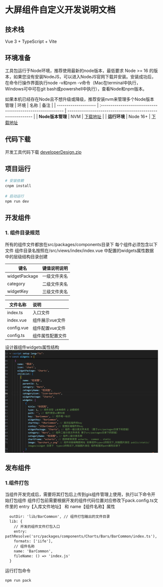 # 大屏组件自定义开发说明文档

## 技术栈
Vue 3 + TypeScript + Vite

## 环境准备
工具包运行于Node环境，推荐使用最新的node版本，最低要求 Node >= 16 的版本，如果您没有安装NodeJS，可以进入NodeJS官网下载并安装。安装成功后，在命令行操作界面执行node -v和npm -v命令（Mac在terminal中执行，Windows可中可在git bash或powershell中执行），查看Node和npm版本。

如果本机已经存在Node且不想升级或降级，推荐安装nvm来管理多个Node版本管理
| 环境                 | 名称                                                     | 备注                                                         |
| -------------------- | :----------------------------------------------------------- | ------------------------------------------------------------ |
| **Node版本管理**         | NVM                                                       | [下载地址](https://github.com/coreybutler/nvm-windows/releases)           |
| **运行环境**         | Node 16+                                                     | [下载地址](http://nodejs.cn/download)


## 代码下载

开发工具代码下载 [developerDesign.zip](http://nodejs.cn/download)    

## 项目运行
```bash
# 安装依赖
cnpm install

# 启动运行
npm run dev

```
## 开发组件
### 1. 组件目录规范
所有的组件文件都放在src/packages/components目录下
每个组件必须包含以下文件
组件目录名按照在/src/views/index/index.vue 中配置的widgets属性数据中的层级结构目录创建

|  键名  | 键值说明说明  |
| --------- | :--- |
| widgetPackage | 一级文件夹名 |
| category | 二级文件夹名 |
| widgetKey | 三级文件夹名 |

|  文件名称  | 说明  |
| --------- | :--- |
|  index.ts   | 入口文件 |
|  index.vue  | 组件展示vue文件 |
|  config.vue | 组件配置vue文件 |
|  config.ts  | 组件属性配置文件 |
设计器组件widgets属性结构
![Image text](/public/static/images/readme/1.png)
## 发布组件
### 1.组件打包
当组件开发完成后，需要将其打包后上传到gis组件管理上使用，执行以下命令开始打包组件
组件打包前需要根据开发的组件代码位置对应修改下pack.config.ts文件里的 entry【入库文件地址】 和 name【组件名称】属性
```
  outDir: 'lib/BarCommon', // 组件打包输出的文件目录
  lib: {
    // 开发的组件文件打包入口
    entry: pathResolve('src/packages/components/Charts/Bars/BarCommon/index.ts'),
    formats: ['iife'],
    // 组件名称
    name: 'BarCommon',
    fileName: () => 'index.js'
  }
```
运行打包命令
```
npm run pack
```